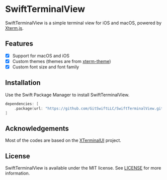 # SwiftTerminalView

SwiftTerminalView is a simple terminal view for iOS and macOS, powered by [Xterm.js](https://github.com/xtermjs/xterm.js).

## Features

- [x] Support for macOS and iOS
- [x] Custom themes (themes are from [xterm-theme](https://github.com/ysk2014/xterm-theme))
- [x] Custom font size and font family

## Installation
Use the Swift Package Manager to install SwiftTerminalView.

```swift
dependencies: [
    .package(url: "https://github.com/GitSwiftLLC/SwiftTerminalView.git", from: "1.0.0")
]
```

## Acknowledgements
Most of the codes are based on the [XTerminalUI](https://github.com/Lakr233/XTerminalUI) project.

## License
SwiftTerminalView is available under the MIT license. See [LICENSE](LICENSE) for more information.